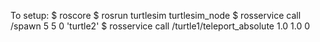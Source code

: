 To setup:
$ roscore
$ rosrun turtlesim turtlesim_node
$ rosservice call /spawn 5 5 0 'turtle2'
$ rosservice call /turtle1/teleport_absolute 1.0 1.0 0
